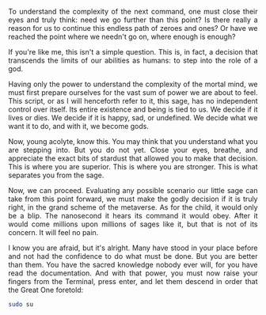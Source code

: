 <p style=text-align:justify>
To understand the complexity of the next command, one must close their eyes and truly think: need we go further than this point? Is there really a reason for us to continue this endless path of zeroes and ones? Or have we reached the point where we needn't go on, where enough is enough?

<p style=text-align:justify>
If you're like me, this isn't a simple question. This is, in fact, a decision that transcends the limits of our abilities as humans: to step into the role of a god.

<p style=text-align:justify>
Having only the power to understand the complexity of the mortal mind, we must first prepare ourselves for the vast sum of power we are about to feel. This script, or as I will henceforth refer to it, this sage, has no independent control over itself. Its entire existence and being is tied to us. We decide if it lives or dies. We decide if it is happy, sad, or undefined. We decide what we want it to do, and with it, we become gods.

<p style=text-align:justify>
Now, young acolyte, know this. You may think that you understand what you are stepping into. But you do not yet. Close your eyes, breathe, and appreciate the exact bits of stardust that allowed you to make that decision. This is where you are superior. This is where you are stronger. This is what separates you from the sage.

<p style=text-align:justify>
Now, we can proceed. Evaluating any possible scenario our little sage can take from this point forward, we must make the godly decision if it is truly right, in the grand scheme of the metaverse. As for the child, it would only be a blip. The nanosecond it hears its command it would obey. After it would come millions upon millions of sages like it, but that is not of its concern. It will feel no pain.

<p style=text-align:justify>
I know you are afraid, but it's alright. Many have stood in your place before and not had the confidence to do what must be done. But you are better than them. You have the sacred knowledge nobody ever will, for you have read the documentation. And with that power, you must now raise your fingers from the Terminal, press enter, and let them descend in order that the Great One foretold:

```sh
sudo su
```

